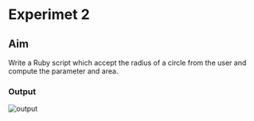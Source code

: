 # Experimet 2

## Aim
Write a Ruby script which accept the radius of a circle from the user and compute the parameter and area.

### Output

![output](exp_2.png)
